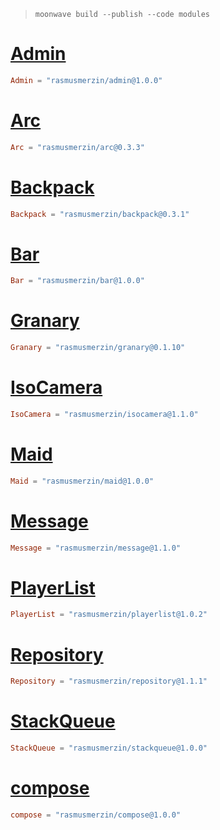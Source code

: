 > `moonwave build --publish --code modules`
# [Admin](https://wally.run/package/rasmusmerzin/admin?version=1.0.0)
```toml
Admin = "rasmusmerzin/admin@1.0.0"
```
# [Arc](https://wally.run/package/rasmusmerzin/arc?version=0.3.3)
```toml
Arc = "rasmusmerzin/arc@0.3.3"
```
# [Backpack](https://wally.run/package/rasmusmerzin/backpack?version=0.3.1)
```toml
Backpack = "rasmusmerzin/backpack@0.3.1"
```
# [Bar](https://wally.run/package/rasmusmerzin/bar?version=1.0.0)
```toml
Bar = "rasmusmerzin/bar@1.0.0"
```
# [Granary](https://wally.run/package/rasmusmerzin/granary?version=0.1.10)
```toml
Granary = "rasmusmerzin/granary@0.1.10"
```
# [IsoCamera](https://wally.run/package/rasmusmerzin/isocamera?version=1.1.0)
```toml
IsoCamera = "rasmusmerzin/isocamera@1.1.0"
```
# [Maid](https://wally.run/package/rasmusmerzin/maid?version=1.0.0)
```toml
Maid = "rasmusmerzin/maid@1.0.0"
```
# [Message](https://wally.run/package/rasmusmerzin/message?version=1.1.0)
```toml
Message = "rasmusmerzin/message@1.1.0"
```
# [PlayerList](https://wally.run/package/rasmusmerzin/playerlist?version=1.0.2)
```toml
PlayerList = "rasmusmerzin/playerlist@1.0.2"
```
# [Repository](https://wally.run/package/rasmusmerzin/repository?version=1.1.1)
```toml
Repository = "rasmusmerzin/repository@1.1.1"
```
# [StackQueue](https://wally.run/package/rasmusmerzin/stackqueue?version=1.0.0)
```toml
StackQueue = "rasmusmerzin/stackqueue@1.0.0"
```
# [compose](https://wally.run/package/rasmusmerzin/compose?version=1.0.0)
```toml
compose = "rasmusmerzin/compose@1.0.0"
```
